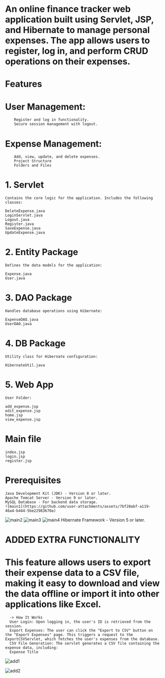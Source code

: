 

# An online finance tracker web application built using Servlet, JSP, and Hibernate to manage personal expenses. The app allows users to register, log in, and perform CRUD operations on their expenses.

#                                                     Features

   #               User Management:

        Register and log in functionality.
        Secure session management with logout.
   #              Expense Management:

        Add, view, update, and delete expenses.
        Project Structure
        Folders and Files

# 1. Servlet
    Contains the core logic for the application. Includes the following classes:

    DeleteExpense.java
    LoginServlet.java
    Logout.java
    Register.java
    SaveExpense.java
    UpdateExpense.java
    
# 2. Entity Package
    Defines the data models for the application:

    Expense.java
    User.java
# 3. DAO Package
    Handles database operations using Hibernate:

    ExpenseDAO.java
    UserDAO.java
# 4. DB Package
    Utility class for Hibernate configuration:

    HibernateUtil.java
# 5. Web App
    User Folder:

    add_expense.jsp
    edit_expense.jsp
    home.jsp
    view_expense.jsp
#                     Main file
    index.jsp
    login.jsp
    register.jsp
#         Prerequisites
    Java Development Kit (JDK) - Version 8 or later.
    Apache Tomcat Server - Version 9 or later.
    MySQL Database - For backend data storage.
    ![main1](https://github.com/user-attachments/assets/7bf20abf-a119-46a4-b444-5be22983670a)
![main2](https://github.com/user-attachments/assets/400f7efc-36df-44f0-8fe1-6a2b66db9989)
![main3](https://github.com/user-attachments/assets/e0b5a062-e2ee-40d2-8780-69ae9307fe48)
![main4](https://github.com/user-attachments/assets/69f8fa9f-03fb-4400-b844-55b807bd70a9)
Hibernate Framework - Version 5 or later.
#         ADDED EXTRA FUNCTIONALITY

  # This feature allows users to export their expense data to a CSV file, making it easy to download and view the data offline or import it into other applications like Excel.

      -> How It Works
      User Login: Upon logging in, the user's ID is retrieved from the session.
      Export Expenses: The user can click the "Export to CSV" button on the "Export Expenses" page. This triggers a request to the ExportCSVServlet, which fetches the user's expenses from the database.
      CSV File Generation: The servlet generates a CSV file containing the expense data, including:
      Expense Title
     
![add1](https://github.com/user-attachments/assets/9a00b6da-01a9-4490-bfa7-9c48fb1e37f3)

![add2](https://github.com/user-attachments/assets/0fae0b50-9dad-474b-83b4-ee2358223982)


